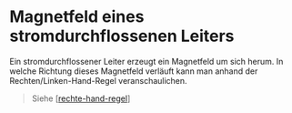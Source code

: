 # Magnetfeld eines stromdurchflossenen Leiters
Ein stromdurchflossener Leiter erzeugt ein Magnetfeld um sich herum.
In welche Richtung dieses Magnetfeld verläuft kann man anhand der Rechten/Linken-Hand-Regel veranschaulichen.

> Siehe [[rechte-hand-regel]]

[//begin]: # "Autogenerated link references for markdown compatibility"
[rechte-hand-regel]: rechte-hand-regel.md "Rechte-Hand-Regel"
[//end]: # "Autogenerated link references"